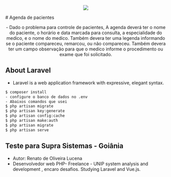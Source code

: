 <p align="center"><img src="https://laravel.com/assets/img/components/logo-laravel.svg"></p>
# Agenda de pacientes

<p align="center">
- Dado o problema para controle de pacientes,
A agenda deverá ter  o nome do paciente, o horário e data marcada para consulta, a especialidade do medico,  e o nome do medico.
Também devera ter uma legenda informando se o paciente compareceu, remarcou, ou não compareceu.
Também devera ter um campo observação para que o medico informe o procedimento ou exame que foi solicitado.
</p>

## About Laravel

- Laravel is a web application framework with expressive, elegant syntax.

 ```sh
$ composer install
 - configure o banco de dados no .env
 - Abaixos comandos que usei
$ php artisan migrate
$ php artisan key:generate
$ php artisan config:cache
$ php artisan make:auth
$ php artisan migrate
$ php artisan serve
```

## Teste para Supra Sistemas - Goiânia

- Autor: Renato de Oliveira Lucena
- Desenvolvedor web PHP- Freelance - UNIP system analysis and development , encaro desafios. Studying Laravel and Vue.js.
